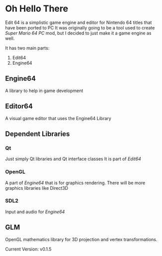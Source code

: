 # Oh Hello There

Edit 64 is a simplistic game engine and editor for Nintendo 64 titles that have been ported to PC
It was originally going to be a tool used to create *Super Mario 64 PC* mod, but I decided to just make it a game engine as well.

It has two main parts:
1. Edit64
2. Engine64

## Engine64
A library to help in game development

## Editor64
A visual game editor that uses the Engine64 Library


## Dependent Libraries

### Qt
Just simply Qt libraries and Qt interface classes
It is part of *Edit64*

### OpenGL
A part of *Engine64* that is for graphics rendering.
There will be more graphics libraries like Direct3D

### SDL2
Input and audio for *Engine64*

## GLM
OpenGL mathematics library for 3D projection and vertex transformations.


Current Version: v0.1.5
